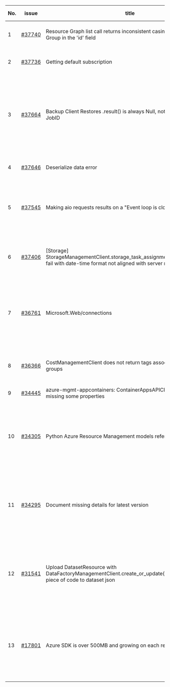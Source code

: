 | No. | issue | title | labels | assignees | bot advice | created date |
| ------ | ------ | ------ | ------ | ------ | ------ | :-----: |
|1|[#37740](https://github.com/Azure/azure-sdk-for-python/issues/37740)|Resource Graph list call returns inconsistent casing for the Resource Group in the 'id' field|question, Mgmt, customer-reported|msyyc||2024-10-07|
|2|[#37736](https://github.com/Azure/azure-sdk-for-python/issues/37736)|Getting default subscription|question, Mgmt, customer-reported|msyyc||2024-10-06|
|3|[#37664](https://github.com/Azure/azure-sdk-for-python/issues/37664)|Backup Client Restores .result() is always Null, not able to retrieve JobID|question, Recovery Services Backup, Service Attention, Mgmt, customer-reported, needs-team-attention|msyyc||2024-10-01|
|4|[#37646](https://github.com/Azure/azure-sdk-for-python/issues/37646)|Deserialize data error|question, Mgmt, customer-reported|msyyc||2024-09-30|
|5|[#37545](https://github.com/Azure/azure-sdk-for-python/issues/37545)|Making aio requests results on a "Event loop is closed" exception|question, Compute, Mgmt, customer-reported, needs-team-attention|msyyc||2024-09-24|
|6|[#37406](https://github.com/Azure/azure-sdk-for-python/issues/37406)|[Storage] StorageManagementClient.storage_task_assignments.begin_create(...) fail with date-time format not aligned with server request.|Storage, Service Attention, Mgmt, needs-team-attention|msyyc|new comment|2024-09-14|
|7|[#36761](https://github.com/Azure/azure-sdk-for-python/issues/36761)|Microsoft.Web/connections|question, Logic App, Service Attention, Mgmt, customer-reported, needs-team-attention|msyyc|no reply > 7|2024-08-05|
|8|[#36366](https://github.com/Azure/azure-sdk-for-python/issues/36366)|CostManagementClient does not return tags associated with resource groups|question, Service Attention, Mgmt, customer-reported|msyyc|no reply > 7|2024-07-05|
|9|[#34445](https://github.com/Azure/azure-sdk-for-python/issues/34445)|azure-mgmt-appcontainers: ContainerAppsAPIClient.job_execution is missing some properties|Mgmt|msyyc|no reply > 7|2024-02-24|
|10|[#34305](https://github.com/Azure/azure-sdk-for-python/issues/34305)|Python Azure Resource Management models reference do not render.|Docs, question, ARM, Service Attention, Mgmt, customer-reported, needs-team-attention|msyyc|new comment|2024-02-13|
|11|[#34295](https://github.com/Azure/azure-sdk-for-python/issues/34295)|Document missing details for latest version|Docs, question, Service Attention, Mgmt, customer-reported, needs-team-attention|msyyc|no reply > 7|2024-02-13|
|12|[#31541](https://github.com/Azure/azure-sdk-for-python/issues/31541)|Upload DatasetResource with DataFactoryManagementClient.create_or_update() adds non-wanted piece of code to dataset json|question, Data Factory, Service Attention, Mgmt, customer-reported, needs-team-attention|msyyc|no reply > 7|2023-08-09|
|13|[#17801](https://github.com/Azure/azure-sdk-for-python/issues/17801)|Azure SDK is over 500MB and growing on each release.|question, Network, Mgmt, customer-reported, needs-team-attention, auto-close-exempt|iscai-msft, lmazuel, msyyc|no reply > 7|2021-04-05|
